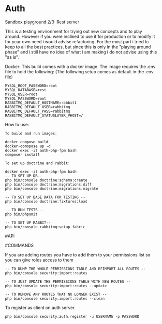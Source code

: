 # Auth

Sandbox playground 2/3: Rest server

This is a testing environment for trying out new concepts and to play around. However if you were inclined 
to use it for production or to modify it for your own need i would advise refactoring. For the most part i tried to keep to 
all the best practices, but since this is only in the "playing around phase" and i still have no idea of what i am making i do not 
advise using this "as is".


Docker: This build comes with a docker image. The image requires the .env file to hold the following:
(The following setup comes as default in the .env file)
``` 
MYSQL_ROOT_PASSWORD=root
MYSQL_DATABASE=rest
MYSQL_USER=root
MYSQL_PASSWORD=root
RABBITMQ_DEFAULT_HOSTNAME=rabbit1
RABBITMQ_DEFAULT_USER=rabbitmq
RABBITMQ_DEFAULT_PASS=rabbitmq
RABBITMQ_DEFAULT_STATUSLAYER_VHOST=/
```
How to use:

```
To build and run images:

docker-compose build
docker-comopose up -d
docker exec -it auth-php-fpm bash
composer install
```
```
To set up doctrine and rabbit:

docker exec -it auth-php-fpm bash
-- TO SET UP DB--
php bin/console doctrine:schema:create
php bin/console doctrine:migrations:diff
php bin/console doctrine:migrations:migrate

-- TO SET UP BASE DATA FOR TESTING --
php bin/console doctrine:fixtures:load

-- TO RUN TESTS --
php bin/phpunit

-- TO SET UP RABBIT--
php bin/console rabbitmq:setup-fabric
```

#API



#COMMANDS

If you are adding routes you have to add them to your permissions list so you can give roles access to them
```
-- TO DUMP THE WHOLE PERMISSIONS TABLE AND REIMPORT ALL ROUTES --
php bin/console security:import:routes

-- TO JUST UPDATE THE PERMISSIONS TABLE WITH NEW ROUTES --
php bin/console security:import:routes --update

-- TO REMOVE ANY ROUTES THAT NO LONGER EXIST --
php bin/console security:import:routes --clean
```

To register as client on auth server
```
php bin/console security:auth:register -u USERNAME -p PASSWORD
```



